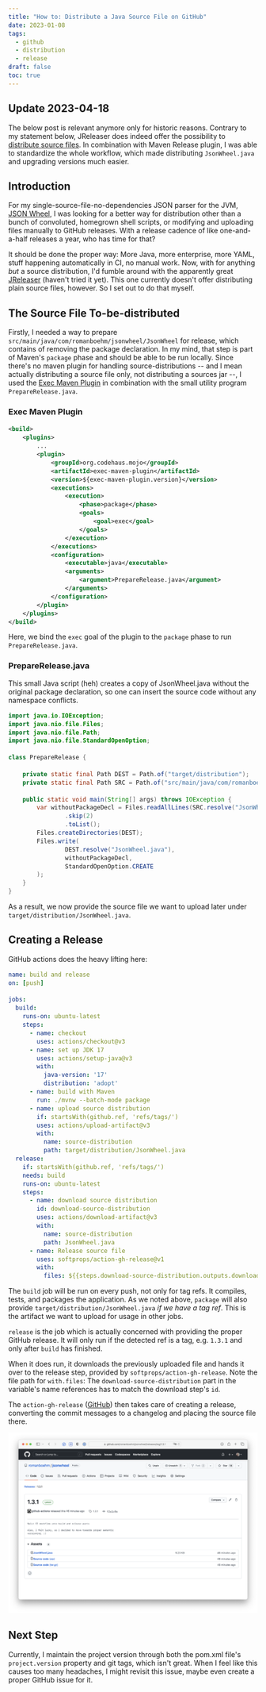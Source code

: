 ```yaml
---
title: "How to: Distribute a Java Source File on GitHub"
date: 2023-01-08
tags:
  - github
  - distribution
  - release
draft: false
toc: true
---
```


## Update 2023-04-18
The below post is relevant anymore only for historic reasons. Contrary to my statement below, JReleaser does indeed offer the possibility to [distribute source files](https://fosstodon.org/@jreleaser/109676555681811519). In combination with Maven Release plugin, I was able to standardize the whole workflow, which made distributing `JsonWheel.java` and upgrading versions much easier.

## Introduction

For my single-source-file-no-dependencies JSON parser for the JVM, [JSON Wheel](https://github.com/romanboehm/jsonwheel), I was looking for a better way for distribution other than a bunch of convoluted, homegrown shell scripts, or modifying and uploading files manually to GitHub releases. With a release cadence of like one-and-a-half releases a year, who has time for that? 

It should be done the proper way: More Java, more enterprise, more YAML, stuff happening automatically in CI, no manual work. Now, with for anything _but_ a source distribution, I'd fumble around with the apparently great [JReleaser](https://jreleaser.org) (haven't tried it yet). This one currently doesn't offer distributing plain source files, however. So I set out to do that myself.

## The Source File To-be-distributed

Firstly, I needed a way to prepare `src/main/java/com/romanboehm/jsonwheel/JsonWheel` for release, which contains of removing the package declaration. In my mind, that step is part of Maven's `package` phase and should be able to be run locally. Since there's no maven plugin for handling source-distributions -- and I mean actually distributing a source file only, not distributing a sources jar --, I used the [Exec Maven Plugin](https://www.mojohaus.org/exec-maven-plugin/) in combination with the small utility program `PrepareRelease.java`.

### Exec Maven Plugin

```xml
<build>
    <plugins>
        ...
        <plugin>
            <groupId>org.codehaus.mojo</groupId>
            <artifactId>exec-maven-plugin</artifactId>
            <version>${exec-maven-plugin.version}</version>
            <executions>
                <execution>
                    <phase>package</phase>
                    <goals>
                        <goal>exec</goal>
                    </goals>
                </execution>
            </executions>
            <configuration>
                <executable>java</executable>
                <arguments>
                    <argument>PrepareRelease.java</argument>
                </arguments>
            </configuration>
        </plugin>
    </plugins>
</build>
```

Here, we bind the `exec` goal of the plugin to the `package` phase to run `PrepareRelease.java`. 

### PrepareRelease.java
This small Java script (heh) creates a copy of JsonWheel.java without the original package declaration, so one can insert the source code without any namespace conflicts.

```java
import java.io.IOException;
import java.nio.file.Files;
import java.nio.file.Path;
import java.nio.file.StandardOpenOption;

class PrepareRelease {

    private static final Path DEST = Path.of("target/distribution");
    private static final Path SRC = Path.of("src/main/java/com/romanboehm/jsonwheel");

    public static void main(String[] args) throws IOException {
        var withoutPackageDecl = Files.readAllLines(SRC.resolve("JsonWheel.java")).stream()
                .skip(2)
                .toList();
        Files.createDirectories(DEST);
        Files.write(
                DEST.resolve("JsonWheel.java"),
                withoutPackageDecl,
                StandardOpenOption.CREATE
        );
    }
}
```

As a result, we now provide the source file we want to upload later under `target/distribution/JsonWheel.java`.

## Creating a Release

GitHub actions does the heavy lifting here:

```yaml
name: build and release
on: [push]

jobs:
  build:
    runs-on: ubuntu-latest
    steps:
      - name: checkout
        uses: actions/checkout@v3
      - name: set up JDK 17
        uses: actions/setup-java@v3
        with:
          java-version: '17'
          distribution: 'adopt'
      - name: build with Maven
        run: ./mvnw --batch-mode package
      - name: upload source distribution
        if: startsWith(github.ref, 'refs/tags/')
        uses: actions/upload-artifact@v3
        with:
          name: source-distribution
          path: target/distribution/JsonWheel.java
  release:
    if: startsWith(github.ref, 'refs/tags/')
    needs: build
    runs-on: ubuntu-latest
    steps:
      - name: download source distribution
        id: download-source-distribution
        uses: actions/download-artifact@v3
        with:
          name: source-distribution
          path: JsonWheel.java
      - name: Release source file
        uses: softprops/action-gh-release@v1
        with:
          files: ${{steps.download-source-distribution.outputs.download-path}}/JsonWheel.java
```

The `build` job will be run on every push, not only for tag refs. It compiles, tests, and packages the application. As we noted above, `package` will also provide `target/distribution/JsonWheel.java` _if we have a tag ref_. This is the artifact we want to upload for usage in other jobs.

`release` is the job which is actually concerned with providing the proper GitHub release. It will only run if the detected ref is a tag, e.g. `1.3.1` and only after `build` has finished. 

When it does run, it downloads the previously uploaded file and hands it over to the release step, provided by `softprops/action-gh-release`. Note the file path for `with.files`: The `download-source-distribution` part in the variable's name references has to match the download step's `id`.

The `action-gh-release` ([GitHub](https://github.com/softprops/action-gh-release/)) then takes care of creating a release, converting the commit messages to a changelog and placing the source file there.

![GitHub's release page for JSON Wheel showing release 1.3.1](release.png)

## Next Step

Currently, I maintain the project version through both the pom.xml file's `project.version` property and git tags, which isn't great. When I feel like this causes too many headaches, I might revisit this issue, maybe even create a proper GitHub issue for it.